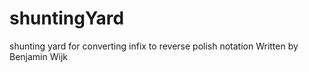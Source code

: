 # shuntingYard
shunting yard for converting infix to reverse polish notation
Written by Benjamin Wijk
